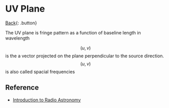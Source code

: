 # UV Plane

[Back](../index.md#astronomy){: .button}

The UV plane is fringe pattern as a function of baseline length in wavelength

$$(u, v)$$ is the a vector projected on the plane perpendicular to the source direction. $$(u, v)$$ is also called spacial frequencies

## Reference

- [Introduction to Radio Astronomy](https://www.eso.org/sci/meetings/2015/eris2015/L1_Jackson_Interferometry.pdf)

